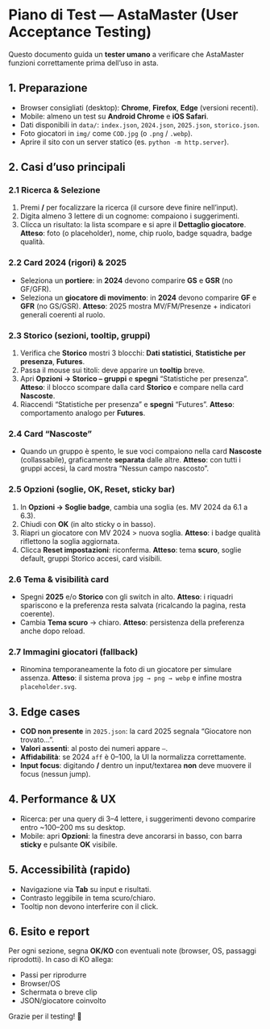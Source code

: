 # Piano di Test — AstaMaster (User Acceptance Testing)

Questo documento guida un **tester umano** a verificare che AstaMaster funzioni correttamente prima dell’uso in asta.

## 1. Preparazione
- Browser consigliati (desktop): **Chrome**, **Firefox**, **Edge** (versioni recenti).
- Mobile: almeno un test su **Android Chrome** e **iOS Safari**.
- Dati disponibili in `data/`: `index.json`, `2024.json`, `2025.json`, `storico.json`.
- Foto giocatori in `img/` come `COD.jpg` (o `.png` / `.webp`).
- Aprire il sito con un server statico (es. `python -m http.server`).

## 2. Casi d’uso principali

### 2.1 Ricerca & Selezione
1. Premi **/** per focalizzare la ricerca (il cursore deve finire nell’input).
2. Digita almeno 3 lettere di un cognome: compaiono i suggerimenti.
3. Clicca un risultato: la lista scompare e si apre il **Dettaglio giocatore**.
**Atteso**: foto (o placeholder), nome, chip ruolo, badge squadra, badge qualità.

### 2.2 Card 2024 (rigori) & 2025
- Seleziona un **portiere**: in **2024** devono comparire **GS** e **GSR** (no GF/GFR).
- Seleziona un **giocatore di movimento**: in **2024** devono comparire **GF** e **GFR** (no GS/GSR).
**Atteso**: 2025 mostra MV/FM/Presenze + indicatori generali coerenti al ruolo.

### 2.3 Storico (sezioni, tooltip, gruppi)
1. Verifica che **Storico** mostri 3 blocchi: **Dati statistici**, **Statistiche per presenza**, **Futures**.
2. Passa il mouse sui titoli: deve apparire un **tooltip** breve.
3. Apri **Opzioni → Storico – gruppi** e **spegni** “Statistiche per presenza”.
**Atteso**: il blocco scompare dalla card **Storico** e compare nella card **Nascoste**.
4. Riaccendi “Statistiche per presenza” e **spegni** “Futures”.
**Atteso**: comportamento analogo per **Futures**.

### 2.4 Card “Nascoste”
- Quando un gruppo è spento, le sue voci compaiono nella card **Nascoste** (collassabile), graficamente **separata** dalle altre.
**Atteso**: con tutti i gruppi accesi, la card mostra “Nessun campo nascosto”.

### 2.5 Opzioni (soglie, OK, Reset, sticky bar)
1. In **Opzioni → Soglie badge**, cambia una soglia (es. MV 2024 da 6.1 a 6.3).
2. Chiudi con **OK** (in alto sticky o in basso).
3. Riapri un giocatore con MV 2024 > nuova soglia.
**Atteso**: i badge qualità riflettono la soglia aggiornata.
4. Clicca **Reset impostazioni**: riconferma.
**Atteso**: tema **scuro**, soglie default, gruppi Storico accesi, card visibili.

### 2.6 Tema & visibilità card
- Spegni **2025** e/o **Storico** con gli switch in alto.
**Atteso**: i riquadri spariscono e la preferenza resta salvata (ricalcando la pagina, resta coerente).
- Cambia **Tema scuro** → chiaro.
**Atteso**: persistenza della preferenza anche dopo reload.

### 2.7 Immagini giocatori (fallback)
- Rinomina temporaneamente la foto di un giocatore per simulare assenza.
**Atteso**: il sistema prova `jpg → png → webp` e infine mostra `placeholder.svg`.

## 3. Edge cases
- **COD non presente** in `2025.json`: la card 2025 segnala “Giocatore non trovato…”.
- **Valori assenti**: al posto dei numeri appare `—`.
- **Affidabilità**: se 2024 `aff` è 0–100, la UI la normalizza correttamente.
- **Input focus**: digitando **/** dentro un input/textarea **non** deve muovere il focus (nessun jump).

## 4. Performance & UX
- Ricerca: per una query di 3–4 lettere, i suggerimenti devono comparire entro ~100–200 ms su desktop.
- Mobile: apri **Opzioni**: la finestra deve ancorarsi in basso, con barra **sticky** e pulsante **OK** visibile.

## 5. Accessibilità (rapido)
- Navigazione via **Tab** su input e risultati.
- Contrasto leggibile in tema scuro/chiaro.
- Tooltip non devono interferire con il click.

## 6. Esito e report
Per ogni sezione, segna **OK/KO** con eventuali note (browser, OS, passaggi riprodotti). In caso di KO allega:
- Passi per riprodurre
- Browser/OS
- Schermata o breve clip
- JSON/giocatore coinvolto

Grazie per il testing! 💙

